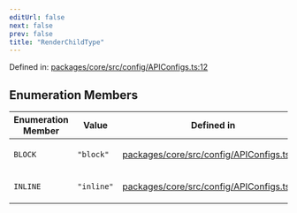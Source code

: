 ```yaml
---
editUrl: false
next: false
prev: false
title: "RenderChildType"
---
```


Defined in: [packages/core/src/config/APIConfigs.ts:12](https://github.com/mProjectsCode/obsidian-meta-bind-plugin/blob/6e87907d27dd07b6437b63c980b11d2bfef62599/packages/core/src/config/APIConfigs.ts#L12)

## Enumeration Members

<table>
<thead>
<tr>
<th>Enumeration Member</th>
<th>Value</th>
<th>Defined in</th>
</tr>
</thead>
<tbody>
<tr>
<td>

<a id="block"></a> `BLOCK`

</td>
<td>

`"block"`

</td>
<td>

[packages/core/src/config/APIConfigs.ts:14](https://github.com/mProjectsCode/obsidian-meta-bind-plugin/blob/6e87907d27dd07b6437b63c980b11d2bfef62599/packages/core/src/config/APIConfigs.ts#L14)

</td>
</tr>
<tr>
<td>

<a id="inline"></a> `INLINE`

</td>
<td>

`"inline"`

</td>
<td>

[packages/core/src/config/APIConfigs.ts:13](https://github.com/mProjectsCode/obsidian-meta-bind-plugin/blob/6e87907d27dd07b6437b63c980b11d2bfef62599/packages/core/src/config/APIConfigs.ts#L13)

</td>
</tr>
</tbody>
</table>
